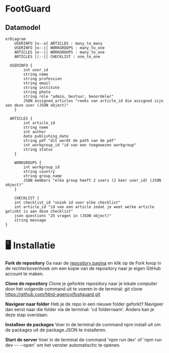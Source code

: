 # FootGuard

## Datamodel

```mermaid
erDiagram
    USERINFO }o--o{ ARTICLES : many_to_many
    USERINFO }o--|| WORKGROUPS : many_to_one
    ARTICLES }o--|| WORKGROUPS : many_to_one
    ARTICLES ||--|| CHECKLIST : one_to_one

  USERINFO {
        int user_id
        string name
        string profession
        string email
        string institute
        string photo
        string role "admin, bestuur, beoordeler"
        JSON assigned_articles "reeks van article_id die assigned zijn aan deze user (JSON object)"
    }

  ARTICLES {
        int article_id
        string name
        int author
        date publishing_date
        string pdf "dit wordt de path van de pdf"
        int workgroup_id "id van een toegewezen workgroup"
        string status
    }

    WORKGROUPS {
        int workgroup_id
        string country
        string group_name
        JSON members "elke group heeft 2 users (2 keer user_id) (JSON object)"
    }

    CHECKLIST {
    int checklist_id "uniek id voor elke checklist"
    int article_id "id van een article zodat je weet welke article gelinkt is aan deze checklist"
    json questions "25 vragen in (JSON object)"
    string message
}
```

# 🖥️ Installatie

**Fork de repository**
Ga naar de [repository pagina](https://github.com/fdnd-agency/footguard) en klik op de Fork knop in de rechterbovenhoek om een kopie van de repository naar je eigen GitHub account te maken.

**Clone de repository**
Clone je geforkte repository naar je lokale computer door het volgende command uit te voeren in de terminal: git clone https://github.com/fdnd-agency/footguard.git

**Navigeer naar folder**
Heb je de repo in een nieuwe folder geforkt? Navigeer dan eerst naar die folder via de terminal: 'cd foldernaam'. Anders kan je deze stap overslaan.

**Installeer de packages**
Voer in de terminal de command npm install uit om de packages uit de package.JSON te installeren.

**Start de server**
Voer in de terminal de command 'npm run dev' of 'npm run dev -- --open' om het venster automatischc te openen.
